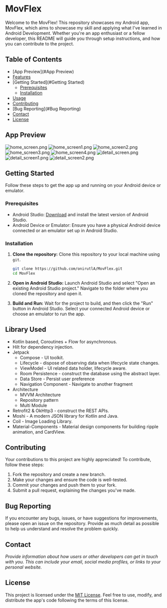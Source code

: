 # MovFlex

Welcome to the MovFlex! This repository showcases my Android app, MovFlex, which
aims to showcase my skill and applying what I've learned in Android Development. Whether you're an
app enthusiast
or a fellow developer, this README will guide you through setup instructions,
and how you can contribute to the project.

## Table of Contents

- [App Preview](#App Preview)
- [Features](#Features)
- [Getting Started](#Getting Started)
    - [Prerequisites](#Prerequisites)
    - [Installation](#Installation)
- [Usage](#Usage)
- [Contributing](#Contributing)
- [Bug Reporting](#Bug Reporting)
- [Contact](#Contact)
- [License](#License)

## App Preview

![home_screen.png](assets/home_screen.png)
![home_screen1.png](assets/home_screen1.png)
![home_screen2.png](assets/home_screen2.png)
![home_screen3.png](assets/home_screen3.png)
![home_screen4.png](assets/home_screen4.png)
![detail_screen.png](assets/detail_screen.png)
![detail_screen1.png](assets/detail_screen1.png)
![detail_screen2.png](assets/detail_screen2.png)

## Getting Started

Follow these steps to get the app up and running on your Android device or emulator.

### Prerequisites

- Android Studio: [Download](https://developer.android.com/studio) and install the latest version of
  Android Studio.
- Android Device or Emulator: Ensure you have a physical Android device connected or an emulator set
  up in Android Studio.

### Installation

1. **Clone the repository:** Clone this repository to your local machine using `git`.

   ```bash
   git clone https://github.com/onirutlA/MovFlex.git
   cd MovFlex
   ```

2. **Open in Android Studio:** Launch Android Studio and select "Open an existing Android Studio
   project." Navigate to the folder where you cloned the repository and open it.

3. **Build and Run:** Wait for the project to build, and then click the "Run" button in Android
   Studio. Select your connected Android device or choose an emulator to run the app.

## Library Used

- Kotlin based, Coroutines + Flow for asynchronous.
- Hilt for dependency injection.
- Jetpack
    - Compose - UI toolkit.
    - Lifecycle - dispose of observing data when lifecycle state changes.
    - ViewModel - UI related data holder, lifecycle aware.
    - Room Persistence - construct the database using the abstract layer.
    - Data Store - Persist user preference
    - Navigation Component - Navigate to another fragment
- Architecture
    - MVVM Architecture
    - Repository pattern
    - Multi Module
- Retrofit2 & OkHttp3 - construct the REST APIs.
- Moshi - A modern JSON library for Kotlin and Java.
- Coil - Image Loading Library.
- Material-Components - Material design components for building ripple animation, and CardView.

## Contributing

Your contributions to this project are highly appreciated! To contribute, follow these steps:

1. Fork the repository and create a new branch.
2. Make your changes and ensure the code is well-tested.
3. Commit your changes and push them to your fork.
4. Submit a pull request, explaining the changes you've made.

## Bug Reporting

If you encounter any bugs, issues, or have suggestions for improvements, please open an issue on the
repository. Provide as much detail as possible to help us understand and resolve the problem
quickly.

## Contact

*Provide information about how users or other developers can get in touch with you. This can include
your email, social media profiles, or links to your personal website.*

## License

This project is licensed under the [MIT License](LICENSE). Feel free to use, modify, and distribute
the app's code following the terms of this license.
